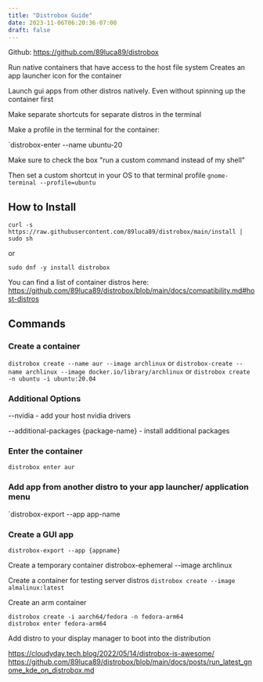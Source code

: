 ```yaml
---
title: "Distrobox Guide"
date: 2023-11-06T06:20:36-07:00
draft: false
---
```


Github: https://github.com/89luca89/distrobox


Run native containers that have access to the host file system
Creates an app launcher icon for the container

Launch gui apps from other distros natively. Even without spinning up the container first

Make separate shortcuts for separate distros in the terminal

Make a profile in the terminal for the container:

`distrobox-enter --name ubuntu-20

Make sure to check the box "run a custom command instead of my shell"

Then set a custom shortcut in your OS to that terminal profile
`gnome-terminal --profile=ubuntu`

## How to Install

`curl -s https://raw.githubusercontent.com/89luca89/distrobox/main/install | sudo sh`

or 

`sudo dnf -y install distrobox`

You can find a list of container distros here: https://github.com/89luca89/distrobox/blob/main/docs/compatibility.md#host-distros

## Commands

### Create a container
`distrobox create --name aur --image archlinux` or
`distrobox-create --name archlinux --image docker.io/library/archlinux` or
`distrobox create -n ubuntu -i ubuntu:20.04`

### Additional Options

--nvidia
	- add your host nvidia drivers

--additional-packages {package-name}
	- install additional packages

### Enter the container

`distrobox enter aur`

### Add app from another distro to your app launcher/ application menu

`distrobox-export --app app-name 

### Create a GUI app 

`distrobox-export --app {appname}`

Create a temporary container
distrobox-ephemeral --image archlinux

Create a container for testing server distros
`distrobox create --image almalinux:latest`

Create an arm container
```
distrobox create -i aarch64/fedora -n fedora-arm64
distrobox enter fedora-arm64
```

Add distro to your display manager to boot into the distribution

https://cloudyday.tech.blog/2022/05/14/distrobox-is-awesome/
https://github.com/89luca89/distrobox/blob/main/docs/posts/run_latest_gnome_kde_on_distrobox.md


